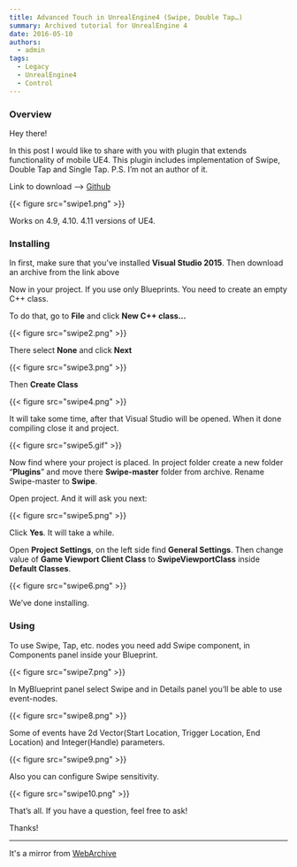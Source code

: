 ```yaml
---
title: Advanced Touch in UnrealEngine4 (Swipe, Double Tap…)
summary: Archived tutorial for UnrealEngine 4
date: 2016-05-10
authors:
  - admin
tags:
  - Legacy
  - UnrealEngine4
  - Control
---
```


### Overview

Hey there!

In this post I would like to share with you with plugin that extends functionality of mobile UE4.
This plugin includes implementation of Swipe, Double Tap and Single Tap.
P.S. I’m not an author of it.

Link to download –> [Github](https://github.com/getsetgames/Swipe)

{{< figure src="swipe1.png" >}}

Works on 4.9, 4.10. 4.11 versions of UE4.

### Installing

In first, make sure that you’ve installed **Visual Studio 2015**. Then download an archive from the link above

Now in your project. If you use only Blueprints. You need to create an empty C++ class.

To do that, go to **File** and click **New C++ class…**

{{< figure src="swipe2.png" >}}

There select **None** and click **Next**

{{< figure src="swipe3.png" >}}

Then **Create Class**

{{< figure src="swipe4.png" >}}

It will take some time, after that Visual Studio will be opened. When it done compiling close it and project.

{{< figure src="swipe5.gif" >}}

Now find where your project is placed. In project folder create a new folder “**Plugins**” and move there **Swipe-master** folder from archive. Rename Swipe-master to **Swipe**.

Open project. And it will ask you next:

{{< figure src="swipe5.png" >}}

Click **Yes**. It will take a while.

Open **Project Settings**, on the left side find **General Settings**. Then change value of **Game Viewport Client Class** to **SwipeViewportClass** inside **Default Classes**.

{{< figure src="swipe6.png" >}}

We’ve done installing.

### Using

To use Swipe, Tap, etc. nodes you need add Swipe component, in Components panel inside your Blueprint.

{{< figure src="swipe7.png" >}}

In MyBlueprint panel select Swipe and in Details panel you’ll be able to use event-nodes.

{{< figure src="swipe8.png" >}}

Some of events have 2d Vector(Start Location, Trigger Location, End Location) and Integer(Handle) parameters.

{{< figure src="swipe9.png" >}}

Also you can configure Swipe sensitivity.

{{< figure src="swipe10.png" >}}

That’s all. If you have a question, feel free to ask!

Thanks!

---
It's a mirror from [WebArchive](https://web.archive.org/web/20190330205258/http://iryos-workshop.com/en/swipe-ue4/)
